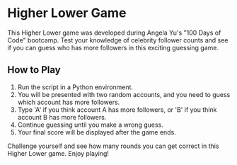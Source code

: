 # Higher Lower Game

This Higher Lower game was developed during Angela Yu's "100 Days of Code" bootcamp. Test your knowledge of celebrity follower counts and see if you can guess who has more followers in this exciting guessing game.

## How to Play

1. Run the script in a Python environment.
2. You will be presented with two random accounts, and you need to guess which account has more followers.
3. Type 'A' if you think account A has more followers, or 'B' if you think account B has more followers.
4. Continue guessing until you make a wrong guess.
5. Your final score will be displayed after the game ends.

Challenge yourself and see how many rounds you can get correct in this Higher Lower game. Enjoy playing!
